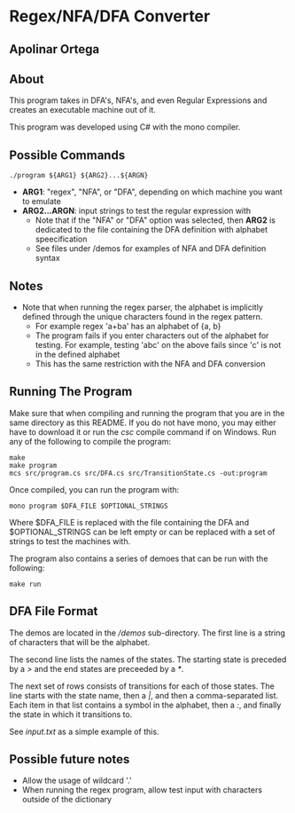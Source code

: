 # Regex/NFA/DFA Converter
## Apolinar Ortega

## About

This program takes in DFA's, NFA's, and even Regular Expressions and creates an executable machine out of it.

This program was developed using C# with the mono compiler.

## Possible Commands

	./program ${ARG1} ${ARG2}...${ARGN}

* **ARG1**: "regex", "NFA", or "DFA", depending on which machine you want to emulate
* **ARG2...ARGN**: input strings to test the regular expression with
	* Note that if the "NFA" or "DFA" option was selected, then **ARG2** is dedicated to the file containing the DFA definition with alphabet speecification
	* See files under /demos for examples of NFA and DFA definition syntax 

## Notes
* Note that when running the regex parser, the alphabet is implicitly defined through the unique characters found in the regex pattern.
	* For example regex 'a+ba' has an alphabet of {a, b}
	* The program fails if you enter characters out of the alphabet for testing. For example, testing 'abc' on the above fails since 'c' is not in the defined alphabet
	* This has the same restriction with the NFA and DFA conversion

## Running The Program

Make sure that when compiling and running the program that you are in the same directory as this README. If you do not have mono, you may either have to download it or run the _csc_ compile command if on Windows. Run any of the following to compile the program:

	make
	make program
	mcs src/program.cs src/DFA.cs src/TransitionState.cs -out:program

Once compiled, you can run the program with:

	mono program $DFA_FILE $OPTIONAL_STRINGS

Where $DFA_FILE is replaced with the file containing the DFA and $OPTIONAL_STRINGS can be left empty or can be replaced with a set of strings to test the machines with.

The program also contains a series of demoes that can be run with the following:

	make run


## DFA File Format

The demos are located in the _/demos_ sub-directory. The first line is a string of characters that will be the alphabet.

The second line lists the names of the states. The starting state is preceded by a _>_ and the end states are preceeded by a _*_.

The next set of rows consists of transitions for each of those states. The line starts with the state name, then a _|_, and then a comma-separated list. Each item in that list contains a symbol in the alphabet, then a _:_, and finally the state in which it transitions to.

See _input.txt_ as a simple example of this.


## Possible future notes
* Allow the usage of wildcard '.'
* When running the regex program, allow test input with characters outside of the dictionary
